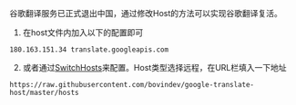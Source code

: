 谷歌翻译服务已正式退出中国，通过修改Host的方法可以实现谷歌翻译复活。   
1. 在host文件内加入以下的配置即可
~~~
180.163.151.34 translate.googleapis.com
~~~
2.  或者通过[SwitchHosts](https://swh.app/zh)来配置。Host类型选择远程，在URL栏填入一下地址   
~~~
https://raw.githubusercontent.com/bovindev/google-translate-host/master/hosts
~~~
